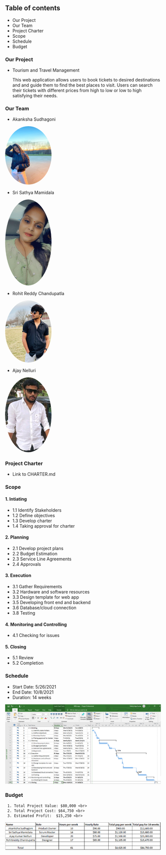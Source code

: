 ## Table of contents
  * Our Project 
  * Our Team
  * Project Charter
  * Scope
  * Schedule
  * Budget 

### Our Project
  * Tourism and Travel Management 
   <br> <p> This web application allows users to book tickets to desired destinations and and guide them to find the best places to visit. Users can search their tickets with different prices from high to low or low to high satisfying their needs. </p>

### Our Team

  * Akanksha Sudhagoni 
  
  
  <img src="Akanksha.jpg" alt="drawing" width="150" style="border-radius:50%" /> <br/>


  * Sri Sathya Mamidala 
  

  <img src="sathya.jpeg" alt="drawing" width="150" style="border-radius:50%" />  <br/>


  * Rohit Reddy Chandupatla  
  
   
   <img src="Rohit.jpg" alt="drawing" width="150" style="border-radius:50%" /> <br/>


  * Ajay Nelluri  
  

  <img src="Ajay.jfif" alt="drawing" width="150" style="border-radius:50%" /> <br/>

### Project Charter
  * Link to CHARTER.md

### Scope
#### 1. Intiating
* 1.1 Identify Stakeholders
* 1.2 Define objectives
* 1.3 Develop charter
* 1.4 Taking approval for charter

#### 2. Planning
* 2.1 Develop project plans
* 2.2 Budget Estimation
* 2.3 Service Line Agreements
* 2.4 Approvals

#### 3. Execution
* 3.1 Gather Requirements
* 3.2 Hardware and software resources
* 3.3 Design template for web app
* 3.5 Developing front end and backend
* 3.6 Database/cloud connection
* 3.8 Testing

#### 4. Monitoring and Controlling
* 4.1 Checking for issues

#### 5. Closing
* 5.1 Review
* 5.2 Completion

### Schedule
  * Start Date: 5/26/2021 
  * End Date:  10/8/2021
  * Duration:  14 weeks
  
  <img src="/schedule/schedule.PNG" alt="Schedule1"/>
    
### Budget
     1. Total Project Value: $80,000 <br>
     2. Total Project Cost: $64,750 <br>
     3. Estimated Profit:  $15,250 <br>

<img src="/Budget/Budget.PNG" alt="Project Budget"/>

